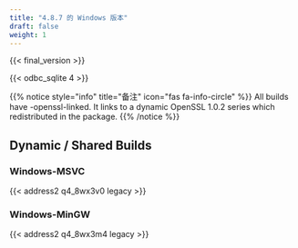 ```yaml
---
title: "4.8.7 的 Windows 版本"
draft: false
weight: 1
---
```


{{< final_version >}}

{{< odbc_sqlite 4 >}}

{{% notice style="info" title="备注"  icon="fas fa-info-circle" %}}
All builds have -openssl-linked. It links to a dynamic OpenSSL 1.0.2 series which redistributed in the package.
{{% /notice %}}

## Dynamic / Shared Builds

### Windows-MSVC

{{< address2 q4_8wx3v0 legacy >}}

### Windows-MinGW

{{< address2 q4_8wx3m4 legacy >}}
